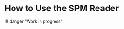 # How to Use the SPM Reader
!!! danger "Work in progress"
<!-- ## How To Install the STM Reader
The STM reader can be installed as a python package from PyPI. We recommend to install the reader in a python virtual environment.
### Installation of STM reader in python virtual envrironment
Run the followoing command step-by-step on your linux terminal

```bash
<user>$ vitualenv --python=3.10 .pyenv
<user>$ source activate .pyenv/bin/activate
(.pyenv) <user>$ pip install pynxtools-spm
```

That's it! You can run the `STM` reader from command line.

### Installation of STM reader in development mode in python virtual environment
If you want to make changes to the `STM` reader, you can install in to development mode
```bash
<user>$ vitualenv --python=3.10 .pyenv
<user>$ source activate .pyenv/bin/activate
(.pyenv) <user>$ git clone https://github.com/FAIRmat-NFDI/pynxtools-spm
(.pyenv) <user>$ cd pynxtools-spm
(.pyenv) <user>$ python -m pip install --upgrade pip
(.pyenv) <user>$ pip install -e .
(.pyenv) <user>$ pip install -e ".[dev]"
```

## How to Run the Reader from CLI
In the command line interface, input files can be passed as positional arguments. Other arguments like the `reader` and the `nxdl` shall be given as keyword arguments.
### Run STS Reader
The following command can be used to run the `STS` reader from your python environment:
```bash
(.pyenv) <user>$ dataconverter \
--reader sts \
--nxdl NXsts \
--output ./output.nxs \ 
<path-to STS_nanonis_generic_5e_1.dat> \
<path-to config_file_for_dat.json> \
<path-to Nanonis_Eln.yaml>
```

### Run STM Reader
Use the following command to run the `STM` reader from your python environment:

```bash
(.pyenv) <user>$ dataconverter \
--reader sts \
--nxdl NXsts \
--output ./output.nxs \
<path-to STM_nanonis_generic_5e.sxm> \
<path-to config_file_for_sxm.json> \
<path-to Nanonis_Eln.yaml> \
```
-->
